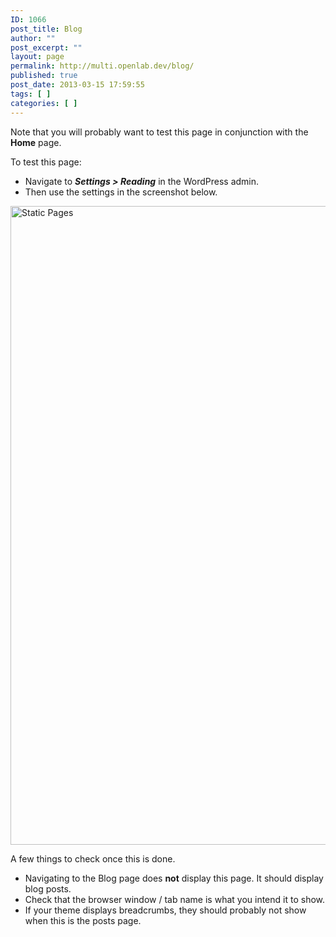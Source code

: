 ```yaml
---
ID: 1066
post_title: Blog
author: ""
post_excerpt: ""
layout: page
permalink: http://multi.openlab.dev/blog/
published: true
post_date: 2013-03-15 17:59:55
tags: [ ]
categories: [ ]
---
```

Note that you will probably want to test this page in conjunction with the <strong>Home</strong> page.

To test this page:
<ul>
	<li>Navigate to <strong><em>Settings &gt; Reading</em></strong> in the WordPress admin.</li>
	<li>Then use the settings in the screenshot below.</li>
</ul>
<img class="alignnone size-full wp-image-1071" alt="Static Pages" src="http://multi.openlab.dev/wp-content/uploads/2013/03/static-pages.png" width="1390" height="1022" />

A few things to check once this is done.
<ul>
	<li>Navigating to the Blog page does <strong>not</strong> display this page. It should display blog posts.</li>
	<li>Check that the browser window / tab name is what you intend it to show.</li>
	<li>If your theme displays breadcrumbs, they should probably not show when this is the posts page.</li>
</ul>